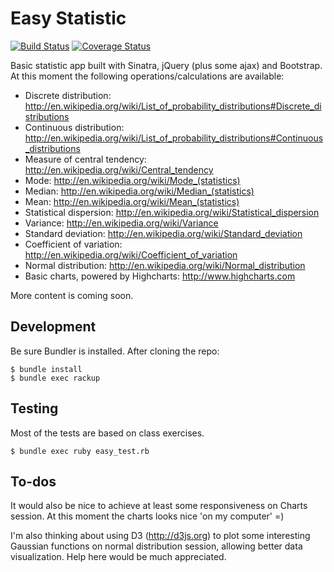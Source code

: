 # Easy Statistic

[![Build Status](https://secure.travis-ci.org/bmsatierf/easy-statistic.png?branch=master)][travis]
[![Coverage Status](https://coveralls.io/repos/bmsatierf/easy-statistic/badge.png?branch=master)][coveralls]

[travis]: http://travis-ci.org/bmsatierf/easy-statistic
[coveralls]: https://coveralls.io/r/bmsatierf/easy-statistic

Basic statistic app built with Sinatra, jQuery (plus some ajax) and Bootstrap. At this moment the following operations/calculations are available:

* Discrete distribution: http://en.wikipedia.org/wiki/List_of_probability_distributions#Discrete_distributions
* Continuous distribution: http://en.wikipedia.org/wiki/List_of_probability_distributions#Continuous_distributions
* Measure of central tendency: http://en.wikipedia.org/wiki/Central_tendency
* Mode: http://en.wikipedia.org/wiki/Mode_(statistics)
* Median: http://en.wikipedia.org/wiki/Median_(statistics)
* Mean: http://en.wikipedia.org/wiki/Mean_(statistics)
* Statistical dispersion: http://en.wikipedia.org/wiki/Statistical_dispersion
* Variance: http://en.wikipedia.org/wiki/Variance
* Standard deviation: http://en.wikipedia.org/wiki/Standard_deviation
* Coefficient of variation: http://en.wikipedia.org/wiki/Coefficient_of_variation
* Normal distribution: http://en.wikipedia.org/wiki/Normal_distribution
* Basic charts, powered by Highcharts: http://www.highcharts.com

More content is coming soon.

## Development

Be sure Bundler is installed. After cloning the repo:

```console
$ bundle install
$ bundle exec rackup
```

## Testing

Most of the tests are based on class exercises.

```console
$ bundle exec ruby easy_test.rb
```

## To-dos

It would also be nice to achieve at least some responsiveness on Charts session. At this moment the charts looks nice 'on my computer' =)

I'm also thinking about using D3 (http://d3js.org) to plot some interesting Gaussian functions on normal distribution session, allowing better data visualization. Help here would be much appreciated.
